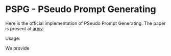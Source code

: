 # PSPG - PSeudo Prompt Generating

Here is the official implementation of PSeudo Prompt Generating. The paper is present at [arxiv](https://google.com).

Usage:

We provide

